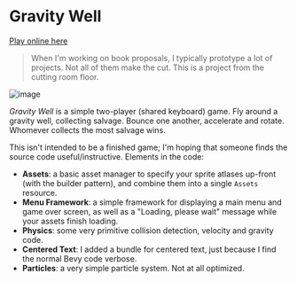 # Gravity Well

[Play online here](https://bfnightly.bracketproductions.com/gravity_well/)

> When I'm working on book proposals, I typically prototype a lot of projects. Not all of them make the cut. This is a project from the cutting room floor.

![image](https://user-images.githubusercontent.com/14896751/167146456-39aba57d-4993-408a-983e-d44b9b694e76.png)

*Gravity Well* is a simple two-player (shared keyboard) game. Fly around a gravity well, collecting salvage. Bounce one another, accelerate and rotate. Whomever collects the most salvage wins.

This isn't intended to be a finished game; I'm hoping that someone finds the source code useful/instructive. Elements in the code:

* **Assets**: a basic asset manager to specify your sprite atlases up-front (with the builder pattern), and combine them into a single `Assets` resource.
* **Menu Framework**: a simple framework for displaying a main menu and game over screen, as well as a "Loading, please wait" message while your assets finish loading.
* **Physics**: some very primitive collision detection, velocity and gravity code.
* **Centered Text**: I added a bundle for centered text, just because I find the normal Bevy code verbose.
* **Particles**: a very simple particle system. Not at all optimized.
